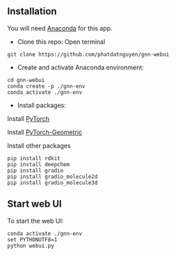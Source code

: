 ## Installation
You will need [Anaconda](https://www.anaconda.com/download) for this app.
- Clone this repo: Open terminal

```
git clone https://github.com/phatdatnguyen/gnn-webui
```

- Create and activate Anaconda environment:

```
cd gnn-webui
conda create -p ./gnn-env
conda activate ./gnn-env
```

- Install packages:

Install [PyTorch](https://pytorch.org/)

Install [PyTorch-Geometric](https://pytorch-geometric.readthedocs.io/en/latest/install/installation.html)

Install other packages

```
pip install rdkit
pip install deepchem
pip install gradio
pip install gradio_molecule2d
pip install gradio_molecule3d
```

## Start web UI
To start the web UI:

```
conda activate ./gnn-env
set PYTHONUTF8=1
python webui.py
```